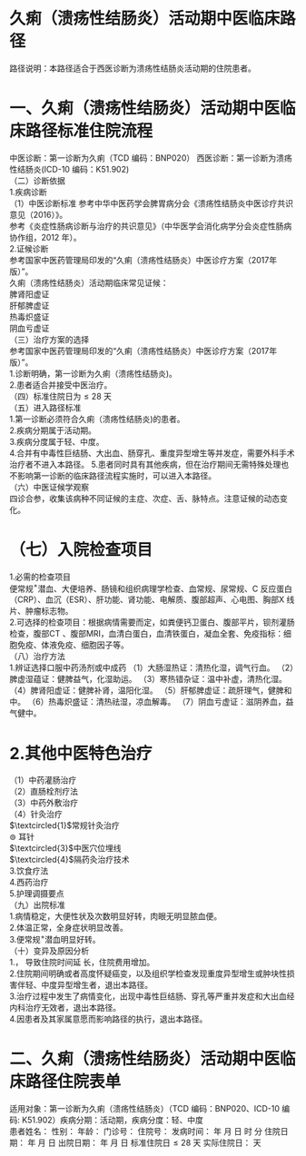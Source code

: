 # 久痢（溃疡性结肠炎）活动期中医临床路径  
路径说明：本路径适合于西医诊断为溃疡性结肠炎活动期的住院患者。  
# 一、久痢（溃疡性结肠炎）活动期中医临床路径标准住院流程  
中医诊断：第一诊断为久痢（TCD 编码：BNP020） 西医诊断：第一诊断为溃疡性结肠炎(ICD-10 编码：K51.902)  
（二）诊断依据  
1.疾病诊断  
（1）中医诊断标准 参考中华中医药学会脾胃病分会《溃疡性结肠炎中医诊疗共识意见（2016）》。  
参考《炎症性肠病诊断与治疗的共识意见》（中华医学会消化病学分会炎症性肠病协作组，2012 年）。  
2.证候诊断  
参考国家中医药管理局印发的“久痢（溃疡性结肠炎）中医诊疗方案（2017年版）”。  
久痢（溃疡性结肠炎）活动期临床常见证候：  
脾肾阳虚证  
肝郁脾虚证  
热毒炽盛证  
阴血亏虚证  
（三）治疗方案的选择  
参考国家中医药管理局印发的“久痢（溃疡性结肠炎）中医诊疗方案（2017年版）”。  
1.诊断明确，第一诊断为久痢（溃疡性结肠炎)。  
2.患者适合并接受中医治疗。  
（四）标准住院日为${\leqslant}28$ 天  
（五）进入路径标准  
1.第一诊断必须符合久痢（溃疡性结肠炎)的患者。  
2.疾病分期属于活动期。  
3.疾病分度属于轻、中度。  
4.合并有中毒性巨结肠、大出血、肠穿孔、重度异型增生等并发症，需要外科手术治疗者不进入本路径。 5.患者同时具有其他疾病，但在治疗期间无需特殊处理也不影响第一诊断的临床路径流程实施时，可以进入本路径。  
（六）中医证候学观察  
四诊合参，收集该病种不同证候的主症、次症、舌、脉特点。注意证候的动态变化。  
# （七）入院检查项目  
1.必需的检查项目  
便常规$^+$潜血、大便培养、肠镜和组织病理学检查、血常规、尿常规、C 反应蛋白（CRP）、血沉（ESR）、肝功能、肾功能、电解质、腹部超声、心电图、胸部X 线片、肿瘤标志物。  
2.可选择的检查项目：根据病情需要而定，如粪便钙卫蛋白、腹部平片，钡剂灌肠检查，腹部CT 、腹部MRI，血清白蛋白，血清铁蛋白，凝血全套、免疫指标：细胞免疫、体液免疫、细胞因子等。  
（八）治疗方法  
1.辨证选择口服中药汤剂或中成药  （1）大肠湿热证：清热化湿，调气行血。 （2）脾虚湿蕴证：健脾益气，化湿助运。 （3）寒热错杂证：温中补虚，清热化湿。 （4）脾肾阳虚证：健脾补肾，温阳化湿。 （5）肝郁脾虚证：疏肝理气，健脾和中。  （6）热毒炽盛证：清热祛湿，凉血解毒。 （7）阴血亏虚证：滋阴养血，益气健中。  
# 2.其他中医特色治疗  
（1）中药灌肠治疗  
（2）直肠栓剂疗法  
（3）中药外敷治疗  
（4）针灸治疗  
$\textcircled{1}$常规针灸治疗  
$\circledcirc$ 耳针  
$\textcircled{3}$中医穴位埋线  
$\textcircled{4}$隔药灸治疗技术  
3.饮食疗法  
4.西药治疗  
5.护理调摄要点  
（九）出院标准  
1.病情稳定，大便性状及次数明显好转，肉眼无明显脓血便。  
2.体温正常，全身症状明显改善。  
3.便常规$^+$潜血明显好转。  
（十）变异及原因分析  
1.， 导致住院时间延 长，住院费用增加。  
2.住院期间明确或者高度怀疑癌变，以及组织学检查发现重度异型增生或肿块性损害伴轻、中度异型增生者，退出本路径。  
3.治疗过程中发生了病情变化，出现中毒性巨结肠、穿孔等严重并发症和大出血经内科治疗无效者，退出本路径。  
4.因患者及其家属意愿而影响路径的执行，退出本路径。  
# 二、久痢（溃疡性结肠炎）活动期中医临床路径住院表单  
适用对象：第一诊断为久痢（溃疡性结肠炎）（TCD 编码：BNP020、ICD-10 编码: K51.902）疾病分期：活动期，疾病分度：轻、中度  
患者姓名：          性别：    年龄：    门诊号：         住院号：            发病时间：   年  月  日  时  分 住院日期：   年  月  日 出院日期：   年  月   日 标准住院日${\leqslant}28$ 天               实际住院日：     天  
